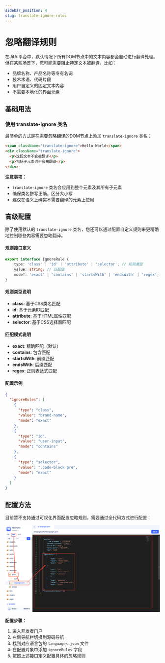 ```yaml
---
sidebar_position: 4
slug: translate-ignore-rules
---
```


# 忽略翻译规则

在JitAi平台中，默认情况下所有DOM节点中的文本内容都会自动进行翻译处理。但在某些场景下，您可能需要阻止特定文本被翻译，比如：

- 品牌名称、产品名称等专有名词
- 技术术语、代码片段
- 用户自定义的固定文本内容
- 不需要本地化的界面元素

## 基础用法

### 使用 translate-ignore 类名

最简单的方式是在需要忽略翻译的DOM节点上添加 `translate-ignore` 类名：

```html
<span className="translate-ignore">Hello World</span>
<div className="translate-ignore">
  <p>这段文本不会被翻译</p>
  <p>包括子元素也不会被翻译</p>
</div>
```

**注意事项：**
- `translate-ignore` 类名会应用到整个元素及其所有子元素
- 确保类名拼写正确，区分大小写
- 建议在语义上确实不需要翻译的元素上使用

## 高级配置

除了使用默认的 `translate-ignore` 类名，您还可以通过配置自定义规则来更精确地控制哪些内容需要忽略翻译。

#### 规则接口定义

```typescript
export interface IgnoreRule {
    type: 'class' | 'id' | 'attribute' | 'selector'; // 规则类型
    value: string; // 匹配值
    mode?: 'exact' | 'contains' | 'startsWith' | 'endsWith' | 'regex'; // 匹配模式，默认为exact
}
```

#### 规则类型说明

- **class**: 基于CSS类名匹配
- **id**: 基于元素ID匹配  
- **attribute**: 基于HTML属性匹配
- **selector**: 基于CSS选择器匹配

#### 匹配模式说明

- **exact**: 精确匹配（默认）
- **contains**: 包含匹配
- **startsWith**: 前缀匹配
- **endsWith**: 后缀匹配
- **regex**: 正则表达式匹配

#### 配置示例

```json
{
  "ignoreRules": [
    {
      "type": "class",
      "value": "brand-name",
      "mode": "exact"
    },
    {
      "type": "id", 
      "value": "user-input",
      "mode": "contains"
    },
    {
      "type": "selector",
      "value": ".code-block pre",
      "mode": "exact"
    }
  ]
}
```

## 配置方法

目前暂不支持通过可视化界面配置忽略规则，需要通过全代码方式进行配置：

![translate-ignore-rule](./img/translate-ignore-rule.png)

**配置步骤：**

1. 进入开发者门户
2. 左侧导航栏切换到源码导航
3. 找到对应语言包的 `languages.json` 文件
4. 在配置对象中添加 `ignoreRules` 字段
5. 按照上述接口定义配置具体的忽略规则

